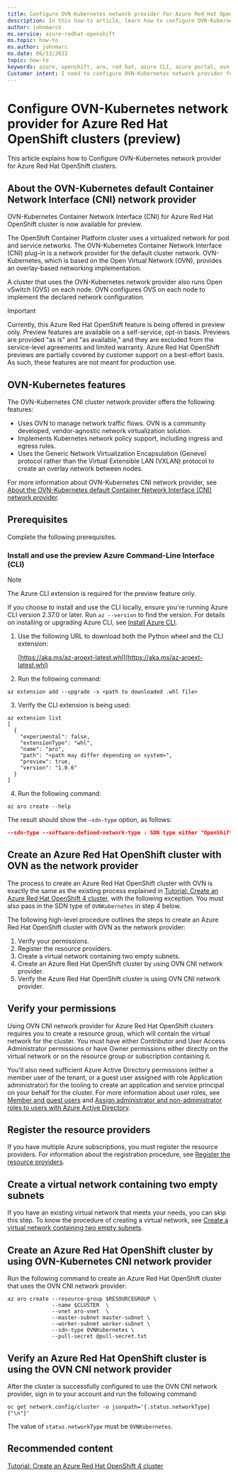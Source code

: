 ```yaml
---
title: Configure OVN-Kubernetes network provider for Azure Red Hat OpenShift clusters (preview)
description: In this how-to article, learn how to configure OVN-Kubernetes network provider for Azure Red Hat OpenShift clusters (preview).
author: johnmarco
ms.service: azure-redhat-openshift
ms.topic: how-to
ms.author: johnmarc
ms.date: 06/13/2022
topic: how-to
keywords: azure, openshift, aro, red hat, azure CLI, azure portal, ovn, ovn-kubernetes, CNI, Container Network Interface
Customer intent: I need to configure OVN-Kubernetes network provider for Azure Red Hat OpenShift clusters.
---
```


# Configure OVN-Kubernetes network provider for Azure Red Hat OpenShift clusters (preview)

This article explains how to Configure OVN-Kubernetes network provider for Azure Red Hat OpenShift clusters. 

## About the OVN-Kubernetes default Container Network Interface (CNI) network provider

OVN-Kubernetes Container Network Interface (CNI) for Azure Red Hat OpenShift cluster is now available for preview. 

The OpenShift Container Platform cluster uses a virtualized network for pod and service networks. The OVN-Kubernetes Container Network Interface (CNI) plug-in is a network provider for the default cluster network. OVN-Kubernetes, which is based on the Open Virtual Network (OVN), provides an overlay-based networking implementation. 

A cluster that uses the OVN-Kubernetes network provider also runs Open vSwitch (OVS) on each node. OVN configures OVS on each node to implement the declared network configuration.

> [!IMPORTANT]
> Currently, this Azure Red Hat OpenShift feature is being offered in preview only. Preview features are available on a self-service, opt-in basis. Previews are provided "as is" and "as available," and they are excluded from the service-level agreements and limited warranty. Azure Red Hat OpenShift previews are partially covered by customer support on a best-effort basis. As such, these features are not meant for production use.

## OVN-Kubernetes features

The OVN-Kubernetes CNI cluster network provider offers the following features:

* Uses OVN to manage network traffic flows. OVN is a community developed, vendor-agnostic network virtualization solution.
* Implements Kubernetes network policy support, including ingress and egress rules.
* Uses the Generic Network Virtualization Encapsulation (Geneve) protocol rather than the Virtual Extensible LAN (VXLAN) protocol to create an overlay network between nodes.

For more information about OVN-Kubernetes CNI network provider, see [About the OVN-Kubernetes default Container Network Interface (CNI) network provider](https://docs.openshift.com/container-platform/4.10/networking/ovn_kubernetes_network_provider/about-ovn-kubernetes.html).

## Prerequisites

Complete the following prerequisites.
### Install and use the preview Azure Command-Line Interface (CLI)

> [!NOTE] 
> The Azure CLI extension is required for the preview feature only. 

If you choose to install and use the CLI locally, ensure you're running Azure CLI version 2.37.0 or later. Run `az --version` to find the version. For details on installing or upgrading Azure CLI, see [Install Azure CLI](/cli/azure/install-azure-cli).

1. Use the following URL to download both the Python wheel and the CLI extension: 

    [https://aka.ms/az-aroext-latest.whl](https://aka.ms/az-aroext-latest.whl)

2. Run the following command:

```azurecli-interactive
az extension add --upgrade -s <path to downloaded .whl file>
```

3. Verify the CLI extension is being used:

```azurecli-interactive
az extension list
[
  {
    "experimental": false,
    "extensionType": "whl",
    "name": "aro",
    "path": "<path may differ depending on system>",
    "preview": true,
    "version": "1.0.6"
  }
]
```

4. Run the following command:

```azurecli-interactive
az aro create --help
```

The result should show the `–sdn-type` option, as follows: 

```json
--sdn-type --software-defined-network-type : SDN type either "OpenShiftSDN" (default) or "OVNKubernetes". Allowed values: OVNKubernetes, OpenShiftSDN
```

## Create an Azure Red Hat OpenShift cluster with OVN as the network provider

The process to create an Azure Red Hat OpenShift cluster with OVN is exactly the same as the existing process explained in [Tutorial: Create an Azure Red Hat OpenShift 4 cluster](tutorial-create-cluster.md), with the following exception. You must also pass in the SDN type of `OVNKubernetes` in step 4 below. 

The following high-level procedure outlines the steps to create an Azure Red Hat OpenShift cluster with OVN as the network provider:

1. Verify your permissions.
2. Register the resource providers.
3. Create a virtual network containing two empty subnets.
4. Create an Azure Red Hat OpenShift cluster by using OVN CNI network provider.
5. Verify the Azure Red Hat OpenShift cluster is using OVN CNI network provider.

## Verify your permissions

Using OVN CNI network provider for Azure Red Hat OpenShift clusters requires you to create a resource group, which will contain the virtual network for the cluster. You must have either Contributor and User Access Administrator permissions or have Owner permissions either directly on the virtual network or on the resource group or subscription containing it.

You'll also need sufficient Azure Active Directory permissions (either a member user of the tenant, or a guest user assigned with role Application administrator) for the tooling to create an application and service principal on your behalf for the cluster. For more information about user roles, see [Member and guest users](../active-directory/fundamentals/users-default-permissions.md#member-and-guest-users) and [Assign administrator and non-administrator roles to users with Azure Active Directory](../active-directory/fundamentals/active-directory-users-assign-role-azure-portal.md).

## Register the resource providers

If you have multiple Azure subscriptions, you must register the resource providers. For information about the registration procedure, see [Register the resource providers](tutorial-create-cluster.md#register-the-resource-providers).

## Create a virtual network containing two empty subnets

If you have an existing virtual network that meets your needs, you can skip this step. To know the procedure of creating a virtual network, see [Create a virtual network containing two empty subnets](tutorial-create-cluster.md#create-a-virtual-network-containing-two-empty-subnets).

## Create an Azure Red Hat OpenShift cluster by using OVN-Kubernetes CNI network provider

Run the following command to create an Azure Red Hat OpenShift cluster that uses the OVN CNI network provider:

```
az aro create --resource-group $RESOURCEGROUP \
              --name $CLUSTER  \
              --vnet aro-vnet  \
              --master-subnet master-subnet \
              --worker-subnet worker-subnet \
              --sdn-type OVNKubernetes \
              --pull-secret @pull-secret.txt
```

## Verify an Azure Red Hat OpenShift cluster is using the OVN CNI network provider

After the cluster is successfully configured to use the OVN CNI network provider, sign in to your account and run the following command:

```
oc get network.config/cluster -o jsonpath='{.status.networkType}{"\n"}'
```

The value of `status.networkType` must be `OVNKubernetes`.

## Recommended content

[Tutorial: Create an Azure Red Hat OpenShift 4 cluster](tutorial-create-cluster.md)
